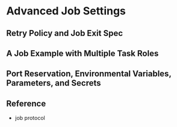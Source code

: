 # Advanced Job Settings

## Retry Policy and Job Exit Spec

## A Job Example with Multiple Task Roles

## Port Reservation, Environmental Variables, Parameters, and Secrets

## Reference

 - job protocol
